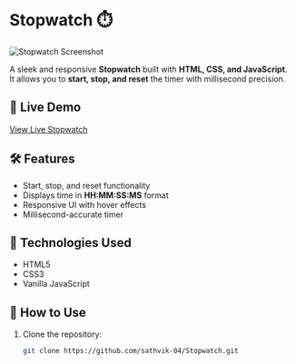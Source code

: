 # Stopwatch ⏱️

![Stopwatch Screenshot](Screenshot.png)

A sleek and responsive **Stopwatch** built with **HTML, CSS, and JavaScript**.  
It allows you to **start, stop, and reset** the timer with millisecond precision.

## 🔗 Live Demo
[View Live Stopwatch](https://sathvik-04.github.io/Stopwatch/)  

## 🛠 Features
- Start, stop, and reset functionality
- Displays time in **HH:MM:SS:MS** format
- Responsive UI with hover effects
- Millisecond-accurate timer

## 🧰 Technologies Used
- HTML5
- CSS3
- Vanilla JavaScript

## 🚀 How to Use
1. Clone the repository:
   ```bash
   git clone https://github.com/sathvik-04/Stopwatch.git
